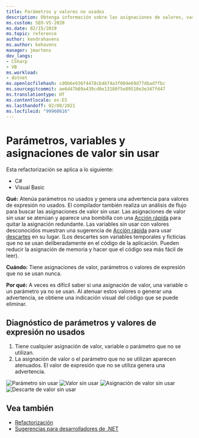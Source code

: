 ```yaml
---
title: Parámetros y valores no usados
description: Obtenga información sobre las asignaciones de valores, variables y parámetros no utilizados y cómo aparecen en el editor de código de Visual Studio.
ms.custom: SEO-VS-2020
ms.date: 02/15/2019
ms.topic: reference
author: kendrahavens
ms.author: kehavens
manager: jmartens
dev_langs:
- CSharp
- VB
ms.workload:
- dotnet
ms.openlocfilehash: cd0b6e936f4478cb4b74a3f004e69d77dbad7fbc
ms.sourcegitcommit: ae6d47b09a439cd0e13180f5e89510e3e347fd47
ms.translationtype: HT
ms.contentlocale: es-ES
ms.lasthandoff: 02/08/2021
ms.locfileid: "99960616"
---
```

# <a name="unused-value-assignments-variables-and-parameters"></a>Parámetros, variables y asignaciones de valor sin usar

Esta refactorización se aplica a lo siguiente:

- C#
- Visual Basic

**Qué:** Atenúa parámetros no usados y genera una advertencia para valores de expresión no usados. El compilador también realiza un análisis de flujo para buscar las asignaciones de valor sin usar. Las asignaciones de valor sin usar se atenúan y aparece una bombilla con una [Acción rápida](../quick-actions.md) para quitar la asignación redundante. Las variables sin usar con valores desconocidos muestran una sugerencia de [Acción rápida](../quick-actions.md) para usar [descartes](/dotnet/csharp/discards) en su lugar. (Los descartes son variables temporales y ficticias que no se usan deliberadamente en el código de la aplicación. Pueden reducir la asignación de memoria y hacer que el código sea más fácil de leer).

**Cuándo:** Tiene asignaciones de valor, parámetros o valores de expresión que no se usan nunca.

**Por qué:** A veces es difícil saber si una asignación de valor, una variable o un parámetro ya no se usan. Al atenuar estos valores o generar una advertencia, se obtiene una indicación visual del código que se puede eliminar.

## <a name="unused-expression-values-and-parameters-diagnostic"></a>Diagnóstico de parámetros y valores de expresión no usados

1. Tiene cualquier asignación de valor, variable o parámetro que no se utilizan.
2. La asignación de valor o el parámetro que no se utilizan aparecen atenuados. El valor de expresión que no se utiliza genera una advertencia.

  ![Parámetro sin usar](media/unused-parameter.png)
  ![Valor sin usar](media/unused-value.png)
  ![Asignación de valor sin usar](media/unused-value-assignment.png)
  ![Descarte de valor sin usar](media/unused-value-discard.png)

## <a name="see-also"></a>Vea también

- [Refactorización](../refactoring-in-visual-studio.md)
- [Sugerencias para desarrolladores de .NET](../csharp-developer-productivity.md)
